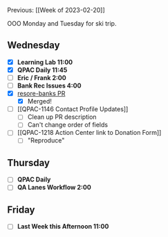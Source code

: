 Previous: [[Week of 2023-02-20]]

OOO Monday and Tuesday for ski trip.

## Wednesday
- [x] **Learning Lab 11:00**
- [x] **QPAC Daily 11:45**
- [ ] **Eric / Frank 2:00**
- [ ] **Bank Rec Issues 4:00**
- [x] [resore-banks PR](https://github.com/QuorumUS/quorum-site/pull/28829)
	- [x] Merged!
- [ ] [[QPAC-1146 Contact Profile Updates]]
	- [ ] Clean up PR description
	- [ ] Can't change order of fields
- [ ] [[QPAC-1218 Action Center link to Donation Form]]
	- [ ] "Reproduce"

## Thursday
- [ ] **QPAC Daily**
- [ ] **QA Lanes Workflow 2:00**

## Friday
- [ ] **Last Week this Afternoon 11:00**